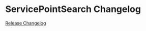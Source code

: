 # ServicePointSearch Changelog

[Release Changelog](https://github.com/spryker/service-point-search/releases)
